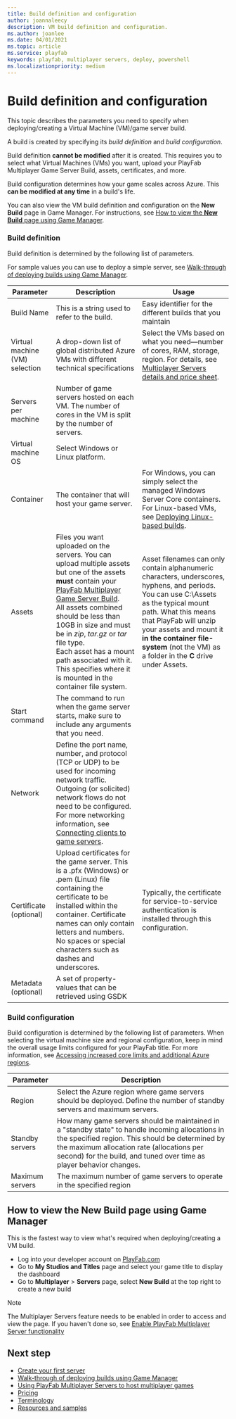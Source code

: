 ```yaml
---
title: Build definition and configuration
author: joannaleecy
description: VM build definition and configuration.
ms.author: joanlee
ms.date: 04/01/2021
ms.topic: article
ms.service: playfab
keywords: playfab, multiplayer servers, deploy, powershell
ms.localizationpriority: medium
---
```


# Build definition and configuration

This topic describes the parameters you need to specify when deploying/creating a Virtual Machine (VM)/game server build.

A build is created by specifying its *build definition* and *build configuration*. 

Build definition **cannot be modified** after it is created. This requires you to select what Virtual Machines (VMs) you want, upload your PlayFab Multiplayer Game Server Build, assets, certificates, and more.

Build configuration determines how your game scales across Azure. This **can be modified at any time** in a build's life.

You can also view the VM build definition and configuration on the __New Build__ page in Game Manager. For instructions, see [How to view the **New Build** page using Game Manager](#how-to-view-the-new-build-page-using-game-manager).

### Build definition

Build definition is determined by the following list of parameters. 

For sample values you can use to deploy a simple server, see [Walk-through of deploying builds using Game Manager](quickstart-for-multiplayer-servers-game-manager.md).

| Parameter | Description                                  | Usage             |
|------------|----------------------------------------------|-------------------|
| Build Name |This is a string used to refer to the build.  | Easy identifier for the different builds that you maintain                |
| Virtual machine (VM) selection | A drop-down list of global distributed Azure VMs with different technical specifications | Select the VMs based on what you need&mdash;number of cores, RAM, storage, region. For details, see [Multiplayer Servers details and price sheet](multiplayer-servers-detailed-price-sheet.md).  |
| Servers per machine | Number of game servers hosted on each VM. The number of cores in the VM is split by the number of servers. | |
| Virtual machine OS | Select Windows or Linux platform. | |
| Container | The container that will host your game server. | For Windows, you can simply select the managed Windows Server Core containers. For Linux-based VMs, see [Deploying Linux-based builds](deploying-linux-based-builds.md).|
| Assets | Files you want uploaded on the servers. You can upload multiple assets but one of the assets **must** contain your [PlayFab Multiplayer Game Server Build](#). <br>All assets combined should be less than 10GB in size and must be in *zip*, *tar.gz* or *tar* file type. <br>Each asset has a mount path associated with it. This specifies where it is mounted in the container file system.| Asset filenames can only contain alphanumeric characters, underscores, hyphens, and periods. You can use C:\Assets as the typical mount path. What this means that PlayFab will unzip your assets and mount it **in the container file-system** (not the VM) as a folder in the **C**  drive under Assets. |
| Start command | The command to run when the game server starts, make sure to include any arguments that you need. |    |
| Network | Define the port name, number, and protocol (TCP or UDP) to be used for incoming network traffic. Outgoing (or solicited) network flows do not need to be configured. For more networking information, see [Connecting clients to game servers](connecting-clients-to-game-servers.md).| |
| Certificate (optional) | Upload certificates for the game server. This is a .pfx (Windows) or .pem (Linux) file containing the certificate to be installed within the container. Certificate names can only contain letters and numbers. No spaces or special characters such as dashes and underscores. | Typically, the certificate for service-to-service authentication is installed through this configuration. |
| Metadata (optional)   | A set of property-values that can be retrieved using GSDK | |

### Build configuration

Build configuration is determined by the following list of parameters. When selecting the virtual machine size and regional configuration, keep in mind the overall usage limits configured for your PlayFab title. For more information, see [Accessing increased core limits and additional Azure regions](identifying-and-increasing-core-limits.md).

| Parameter | Description                                  | 
|-----------|----------------------------------------------|
| Region               | Select the Azure region where game servers should be deployed. Define the number of standby servers and maximum servers. |
| Standby servers      | How many game servers should be maintained in a "standby state" to handle incoming allocations in the specified region. This should be determined by the maximum allocation rate (allocations per second) for the build, and tuned over time as player behavior changes. |
| Maximum servers      | The maximum number of game servers to operate in the specified region |

## How to view the **New Build** page using Game Manager

This is the fastest way to view what's required when deploying/creating a VM build.

* Log into your developer account on [PlayFab.com](https://playfab.com)
* Go to **My Studios and Titles** page and select your game title to display the dashboard
* Go to **Multiplayer** > **Servers** page, select **New Build** at the top right to create a new build

> [!Note]
> The Multiplayer Servers feature needs to be enabled in order to access and view the page. If you haven't done so, see [Enable PlayFab Multiplayer Server functionality](enable-playfab-multiplayer-servers.md)

## Next step

* [Create your first server](create-your-first-server.md)
* [Walk-through of deploying builds using Game Manager](quickstart-for-multiplayer-servers-game-manager.md)
* [Using PlayFab Multiplayer Servers to host multiplayer games](using-playfab-servers-to-host-games.md)
* [Pricing](multiplayer-servers-detailed-price-sheet.md)
* [Terminology](server-terms.md)
* [Resources and samples](server-samples-resources.md)